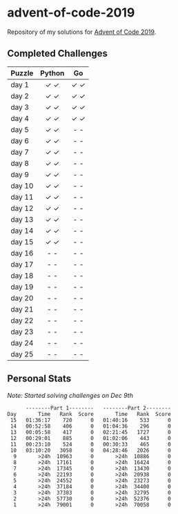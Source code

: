 advent-of-code-2019
===================

Repository of my solutions for [Advent of Code 2019](https://adventofcode.com/2019/).

## Completed Challenges

| Puzzle | Python |  Go  |
| ------ |:------:|:----:|
| day 1  | ✓  ✓   | ✓  ✓ |
| day 2  | ✓  ✓   | ✓  ✓ |
| day 3  | ✓  ✓   | ✓  ✓ |
| day 4  | ✓  ✓   | ✓  ✓ |
| day 5  | ✓  ✓   | -  - |
| day 6  | ✓  ✓   | -  - |
| day 7  | ✓  ✓   | -  - |
| day 8  | ✓  ✓   | -  - |
| day 9  | ✓  ✓   | -  - |
| day 10 | ✓  ✓   | -  - |
| day 11 | ✓  ✓   | -  - |
| day 12 | ✓  ✓   | -  - |
| day 13 | ✓  ✓   | -  - |
| day 14 | ✓  ✓   | -  - |
| day 15 | ✓  ✓   | -  - |
| day 16 | -  -   | -  - |
| day 17 | -  -   | -  - |
| day 18 | -  -   | -  - |
| day 19 | -  -   | -  - |
| day 20 | -  -   | -  - |
| day 21 | -  -   | -  - |
| day 22 | -  -   | -  - |
| day 23 | -  -   | -  - |
| day 24 | -  -   | -  - |
| day 25 | -  -   | -  - |

## Personal Stats

_Note: Started solving challenges on Dec 9th_

```
      --------Part 1--------   --------Part 2--------
Day       Time   Rank  Score       Time   Rank  Score
 15   01:36:17    720      0   01:40:16    533      0
 14   00:52:58    406      0   01:04:36    296      0
 13   00:05:58    417      0   02:21:45   1727      0
 12   00:29:01    885      0   01:02:06    443      0
 11   00:23:10    524      0   00:30:33    465      0
 10   03:10:20   3058      0   04:28:46   2026      0
  9       >24h  10963      0       >24h  10886      0
  8       >24h  17161      0       >24h  16424      0
  7       >24h  17345      0       >24h  13430      0
  6       >24h  22193      0       >24h  20938      0
  5       >24h  24552      0       >24h  23273      0
  4       >24h  37184      0       >24h  34400      0
  3       >24h  37383      0       >24h  32795      0
  2       >24h  57730      0       >24h  52376      0
  1       >24h  79001      0       >24h  70058      0
```
